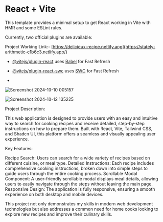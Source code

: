 # React + Vite

This template provides a minimal setup to get React working in Vite with HMR and some ESLint rules.

Currently, two official plugins are available:

Project Working Link:- [https://delicieux-recipe.netlify.app](https://stately-arithmetic-c1b6c3.netlify.app/)

- [@vitejs/plugin-react](https://github.com/vitejs/vite-plugin-react/blob/main/packages/plugin-react/README.md) uses [Babel](https://babeljs.io/) for Fast Refresh
- [@vitejs/plugin-react-swc](https://github.com/vitejs/vite-plugin-react-swc) uses [SWC](https://swc.rs/) for Fast Refresh

- 
![Screenshot 2024-10-10 005157](https://github.com/user-attachments/assets/441e1893-98db-4956-b8c0-53ba1d4fa657)

![Screenshot 2024-10-12 135225](https://github.com/user-attachments/assets/c0d65701-aeee-41fd-9638-e0df8cd9f6c8)


Project Description:

This web application is designed to provide users with an easy and intuitive way to search for cooking recipes and receive detailed, step-by-step instructions on how to prepare them. Built with React, Vite, Tailwind CSS, and Shadcn UI, this platform offers a seamless and visually appealing user experience.

Key Features:

Recipe Search: Users can search for a wide variety of recipes based on different cuisine, or meal type.
Detailed Instructions: Each recipe includes comprehensive cooking instructions, broken down into simple steps to guide users through the entire cooking process.
Scrollable Modal Component: A user-friendly scrollable modal displays meal details, allowing users to easily navigate through the steps without leaving the main page.
Responsive Design: The application is fully responsive, ensuring a smooth experience on both desktop and mobile devices.


This project not only demonstrates my skills in modern web development technologies but also addresses a common need for home cooks looking to explore new recipes and improve their culinary skills.


